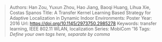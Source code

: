 > Authors: Han Zou, Yuxun Zhou, Hao Jiang, Baoqi Huang, Lihua Xie, Costas Spanos
> Title: A Transfer Kernel Learning Based Strategy for Adaptive Localization in Dynamic Indoor Environments: Poster
> Year: 2016
> Url: https://doi.org/10.1145/2973750.2985278
> Keywords: transfer learning, IEEE 802.11 WLAN, localization
> Series: MobiCom '16
> Tags: *Define your own tags here, separate by comma*